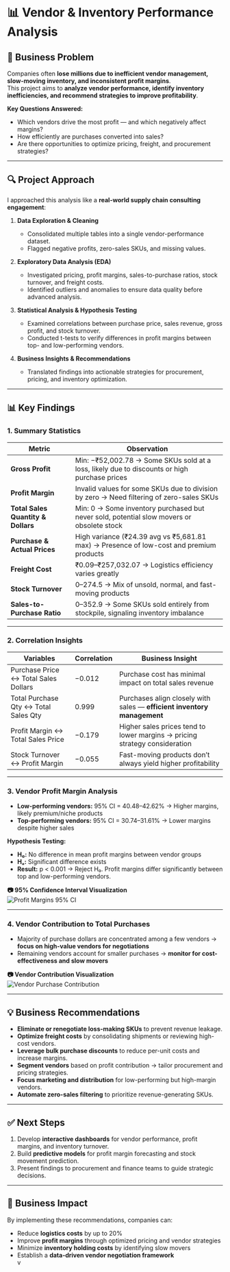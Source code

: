 # 📊 Vendor & Inventory Performance Analysis  

## 📌 Business Problem  
Companies often **lose millions due to inefficient vendor management, slow-moving inventory, and inconsistent profit margins**.  
This project aims to **analyze vendor performance, identify inventory inefficiencies, and recommend strategies to improve profitability**.  

**Key Questions Answered:**  
- Which vendors drive the most profit — and which negatively affect margins?  
- How efficiently are purchases converted into sales?  
- Are there opportunities to optimize pricing, freight, and procurement strategies?  

---

## 🔍 Project Approach  
I approached this analysis like a **real-world supply chain consulting engagement**:  

1. **Data Exploration & Cleaning**  
   - Consolidated multiple tables into a single vendor-performance dataset.  
   - Flagged negative profits, zero-sales SKUs, and missing values.  

2. **Exploratory Data Analysis (EDA)**  
   - Investigated pricing, profit margins, sales-to-purchase ratios, stock turnover, and freight costs.  
   - Identified outliers and anomalies to ensure data quality before advanced analysis.  

3. **Statistical Analysis & Hypothesis Testing**  
   - Examined correlations between purchase price, sales revenue, gross profit, and stock turnover.  
   - Conducted t-tests to verify differences in profit margins between top- and low-performing vendors.  

4. **Business Insights & Recommendations**  
   - Translated findings into actionable strategies for procurement, pricing, and inventory optimization.  

---

## 📊 Key Findings  

### 1. Summary Statistics  
| Metric | Observation |
|--------|-------------|
| **Gross Profit** | Min: −₹52,002.78 → Some SKUs sold at a loss, likely due to discounts or high purchase prices |
| **Profit Margin** | Invalid values for some SKUs due to division by zero → Need filtering of zero-sales SKUs |
| **Total Sales Quantity & Dollars** | Min: 0 → Some inventory purchased but never sold, potential slow movers or obsolete stock |
| **Purchase & Actual Prices** | High variance (₹24.39 avg vs ₹5,681.81 max) → Presence of low-cost and premium products |
| **Freight Cost** | ₹0.09–₹257,032.07 → Logistics efficiency varies greatly |
| **Stock Turnover** | 0–274.5 → Mix of unsold, normal, and fast-moving products |
| **Sales-to-Purchase Ratio** | 0–352.9 → Some SKUs sold entirely from stockpile, signaling inventory imbalance |

---

### 2. Correlation Insights  
| Variables | Correlation | Business Insight |
|-----------|-------------|-----------------|
| Purchase Price ↔ Total Sales Dollars | −0.012 | Purchase cost has minimal impact on total sales revenue |
| Total Purchase Qty ↔ Total Sales Qty | 0.999 | Purchases align closely with sales — **efficient inventory management** |
| Profit Margin ↔ Total Sales Price | −0.179 | Higher sales prices tend to lower margins → pricing strategy consideration |
| Stock Turnover ↔ Profit Margin | −0.055 | Fast-moving products don’t always yield higher profitability |

---

### 3. Vendor Profit Margin Analysis  

- **Low-performing vendors:** 95% CI = 40.48–42.62% → Higher margins, likely premium/niche products  
- **Top-performing vendors:** 95% CI = 30.74–31.61% → Lower margins despite higher sales  

**Hypothesis Testing:**  
- **H₀:** No difference in mean profit margins between vendor groups  
- **Hₐ:** Significant difference exists  
- **Result:** p < 0.001 → Reject H₀. Profit margins differ significantly between top and low-performing vendors.  

**📷 95% Confidence Interval Visualization**  
![Profit Margins 95% CI](<img width="1266" height="739" alt="Screenshot 2025-09-24 152206" src="https://github.com/user-attachments/assets/b125b5b8-234c-4e21-9555-b7a6f2bb5f83" />
)  

---

### 4. Vendor Contribution to Total Purchases  

- Majority of purchase dollars are concentrated among a few vendors → **focus on high-value vendors for negotiations**  
- Remaining vendors account for smaller purchases → **monitor for cost-effectiveness and slow movers**  

**📷 Vendor Contribution Visualization**  
![Vendor Purchase Contribution](<img width="1239" height="740" alt="Screenshot 2025-09-24 152125" src="https://github.com/user-attachments/assets/3b9af2b9-84e9-4d21-8ec3-de5a7d8a3cc4" />
)  

---

## 💡 Business Recommendations  
- **Eliminate or renegotiate loss-making SKUs** to prevent revenue leakage.  
- **Optimize freight costs** by consolidating shipments or reviewing high-cost vendors.  
- **Leverage bulk purchase discounts** to reduce per-unit costs and increase margins.  
- **Segment vendors** based on profit contribution → tailor procurement and pricing strategies.  
- **Focus marketing and distribution** for low-performing but high-margin vendors.  
- **Automate zero-sales filtering** to prioritize revenue-generating SKUs.  

---

## ✅ Next Steps  
1. Develop **interactive dashboards** for vendor performance, profit margins, and inventory turnover.  
2. Build **predictive models** for profit margin forecasting and stock movement prediction.  
3. Present findings to procurement and finance teams to guide strategic decisions.  

---

## 🎯 Business Impact  
By implementing these recommendations, companies can:  
- Reduce **logistics costs** by up to 20%  
- Improve **profit margins** through optimized pricing and vendor strategies  
- Minimize **inventory holding costs** by identifying slow movers  
- Establish a **data-driven vendor negotiation framework**  
v
